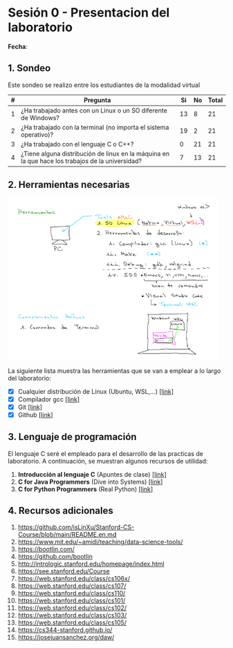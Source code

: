# Sesión 0 - Presentacion del laboratorio

**Fecha**: 

## 1. Sondeo

Este sondeo se realizo entre los estudiantes de la modalidad virtual

|#|Pregunta|Si|No|Total|
|---|---|---|---|---|
|1|¿Ha trabajado antes con un Linux o un SO diferente de Windows?|13|8|21|
|2|¿Ha trabajado con la terminal (no importa el sistema operativo)?|19|2|21|
|3|¿Ha trabajado con el lenguaje C o C++?|0|21|21|
|4|¿Tiene alguna distribución de linux en la máquina en la que hace los trabajos de la universidad?|7|13|21|

## 2. Herramientas necesarias

![herramientas](images/herramientas.png)

La siguiente lista muestra las herramientas que se van a emplear a lo largo del laboratorio:
- [x] Cualquier distribución de Linux (Ubuntu, WSL,...) [[link]](https://udea-so.github.io/udea-so/docs/laboratorio/tutoriales/herramientas/linux/)
- [x] Compilador gcc [[link]](https://udea-so.github.io/udea-so/docs/laboratorio/tutoriales/herramientas/gcc/)
- [x] Git [[link]](https://learn.microsoft.com/es-es/training/modules/intro-to-git/)
- [x] Github [[link]](https://learn.microsoft.com/es-es/training/modules/introduction-to-github/)

## 3. Lenguaje de programación

El lenguaje C seré el empleado para el desarrollo de las practicas de laboratorio. A continuación, se muestran algunos recursos de utilidad:
1. **Introducción al lenguaje C** (Apuntes de clase)  [[link]](https://udea-so.github.io/intro-c/intro.html)
2. **C for Java Programmers** (Dive into Systems) [[link]](https://diveintosystems.org/book/Appendix1/index.html)
3. **C for Python Programmers** (Real Python) [[link]](https://realpython.com/c-for-python-programmers/)

## 4. Recursos adicionales

1. https://github.com/isLinXu/Stanford-CS-Course/blob/main/README.en.md
2. https://www.mit.edu/~amidi/teaching/data-science-tools/
3. https://bootlin.com/
4. https://github.com/bootlin
5. http://intrologic.stanford.edu/homepage/index.html
6. https://see.stanford.edu/Course
7. https://web.stanford.edu/class/cs106x/
8. https://web.stanford.edu/class/cs107/
9. https://web.stanford.edu/class/cs110/
10. https://web.stanford.edu/class/cs101/
11. https://web.stanford.edu/class/cs102/
12. https://web.stanford.edu/class/cs103/
13. https://web.stanford.edu/class/cs105/
14. https://cs344-stanford.github.io/
15. https://josejuansanchez.org/daw/
